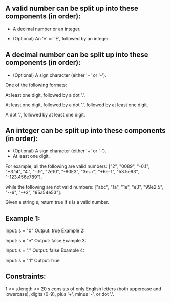 ## A valid number can be split up into these components (in order):

- A decimal number or an integer.

- (Optional) An 'e' or 'E', followed by an integer.

## A decimal number can be split up into these components (in order):

 - (Optional) A sign character (either '+' or '-').

One of the following formats:

At least one digit, followed by a dot '.'.

At least one digit, followed by a dot '.', followed by at least one digit.

A dot '.', followed by at least one digit.

## An integer can be split up into these components (in order):

- (Optional) A sign character (either '+' or '-').
- At least one digit.

For example, all the following are valid numbers: 
["2", "0089", "-0.1", "+3.14", "4.", "-.9", "2e10", "-90E3", "3e+7", "+6e-1", "53.5e93", "-123.456e789"], 

while the following are not valid numbers: 
["abc", "1a", "1e", "e3", "99e2.5", "--6", "-+3", "95a54e53"].

Given a string s, return true if s is a valid number.


## Example 1:

Input: s = "0"
Output: true
Example 2:

Input: s = "e"
Output: false
Example 3:

Input: s = "."
Output: false
Example 4:

Input: s = ".1"
Output: true
 

## Constraints:

1 <= s.length <= 20
s consists of only English letters (both uppercase and lowercase), digits (0-9), plus '+', minus '-', or dot '.'.
